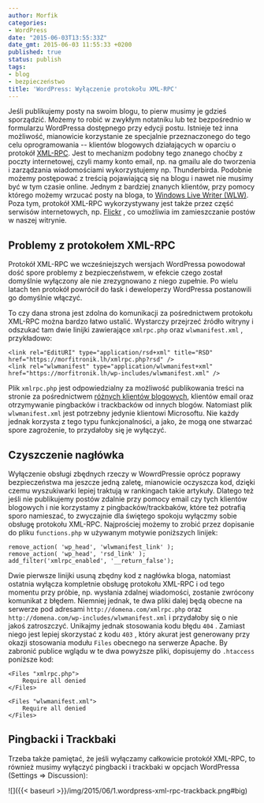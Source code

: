```yaml
---
author: Morfik
categories:
- WordPress
date: "2015-06-03T13:55:33Z"
date_gmt: 2015-06-03 11:55:33 +0200
published: true
status: publish
tags:
- blog
- bezpieczeństwo
title: 'WordPress: Wyłączenie protokołu XML-RPC'
---
```


Jeśli publikujemy posty na swoim blogu, to pierw musimy je gdzieś sporządzić. Możemy to robić w
zwykłym notatniku lub też bezpośrednio w formularzu WordPressa dostępnego przy edycji postu.
Istnieje też inna możliwość, mianowicie korzystanie ze specjalnie przeznaczonego do tego celu
oprogramowania -- klientów blogowych działających w oparciu o protokół
[XML-RPC](https://codex.wordpress.org/XML-RPC_Support). Jest to mechanizm podobny tego znanego
choćby z poczty internetowej, czyli mamy konto email, np. na gmailu ale do tworzenia i zarządzania
wiadomościami wykorzystujemy np. Thunderbirda. Podobnie możemy postępować z treścią pojawiającą się
na blogu i nawet nie musimy być w tym czasie online. Jednym z bardziej znanych klientów, przy pomocy
którego możemy wrzucać posty na bloga, to [Windows Live Writer
(WLW)](https://en.wordpress.com/windows-live-writer/). Poza tym, protokół XML-RPC wykorzystywany
jest także przez część serwisów internetowych, np.
[Flickr](https://www.flickr.com/services/api/request.xmlrpc.html) , co umożliwia im zamieszczanie
postów w naszej witrynie.

<!--more-->
## Problemy z protokołem XML-RPC

Protokół XML-RPC we wcześniejszych wersjach WordPressa powodował dość spore problemy z
bezpieczeństwem, w efekcie czego został domyślnie wyłączony ale nie zrezygnowano z niego zupełnie.
Po wielu latach ten protokół powrócił do łask i deweloperzy WordPressa postanowili go domyślnie
włączyć.

To czy dana strona jest zdolna do komunikacji za pośrednictwem protokołu XML-RPC można bardzo łatwo
ustalić. Wystarczy przejrzeć źródło witryny i odszukać tam dwie linijki zawierające `xmlrpc.php`
oraz `wlwmanifest.xml` ,
    przykładowo:

    <link rel="EditURI" type="application/rsd+xml" title="RSD" href="https://morfitronik.lh/xmlrpc.php?rsd" />
    <link rel="wlwmanifest" type="application/wlwmanifest+xml" href="https://morfitronik.lh/wp-includes/wlwmanifest.xml" />

Plik `xmlrpc.php` jest odpowiedzialny za możliwość publikowania treści na stronie za pośrednictwem
[różnych klientów blogowych](https://codex.wordpress.org/Weblog_Client), klientów email oraz
otrzymywanie pingbacków i trackbacków od innych blogów. Natomiast plik `wlwmanifest.xml` jest
potrzebny jedynie klientowi Microsoftu. Nie każdy jednak korzysta z tego typu funkcjonalności, a
jako, że mogą one stwarzać spore zagrożenie, to przydałoby się je wyłączyć.

## Czyszczenie nagłówka

Wyłączenie obsługi zbędnych rzeczy w WowrdPressie oprócz poprawy bezpieczeństwa ma jeszcze jedną
zaletę, mianowicie oczyszcza kod, dzięki czemu wyszukiwarki lepiej traktują w rankingach takie
artykuły. Dlatego też jeśli nie publikujemy postów zdalnie przy pomocy email czy tych klientów
blogowych i nie korzystamy z pingbacków/trackbaków, które też potrafią sporo namieszać, to
zwyczajnie dla świętego spokoju wyłączmy sobie obsługę protokołu XML-RPC. Najprościej możemy to
zrobić przez dopisanie do pliku `functions.php` w używanym motywie poniższych linijek:

    remove_action( 'wp_head', 'wlwmanifest_link' );
    remove_action( 'wp_head', 'rsd_link' );
    add_filter('xmlrpc_enabled', '__return_false');

Dwie pierwsze linijki usuną zbędny kod z nagłówka bloga, natomiast ostatnia wyłącza kompletnie
obsługę protokołu XML-RPC i od tego momentu przy próbie, np. wysłania zdalnej wiadomości, zostanie
zwrócony komunikat z błędem. Niemniej jednak, te dwa pliki dalej będą obecne na serwerze pod
adresami `http://domena.com/xmlrpc.php` oraz `http://domena.com/wp-includes/wlwmanifest.xml` i
przydałoby się o nie jakoś zatroszczyć. Unikajmy jednak stosowania kodu błędu `404` . Zamiast niego
jest lepiej skorzystać z kodu `403` , który akurat jest generowany przy okazji stosowania modułu
`Files` obecnego na serwerze Apache. By zabronić publice wglądu w te dwa powyższe pliki, dopisujemy
do `.htaccess` poniższe kod:

    <Files "xmlrpc.php">
        Require all denied
    </Files>

    <Files "wlwmanifest.xml">
        Require all denied
    </Files>

## Pingbacki i Trackbaki

Trzeba także pamiętać, że jeśli wyłączamy całkowicie protokół XML-RPC, to również musimy wyłączyć
pingbacki i trackbaki w opcjach WordPressa (Settings => Discussion):

![]({{< baseurl >}}/img/2015/06/1.wordpress-xml-rpc-trackback.png#big)
